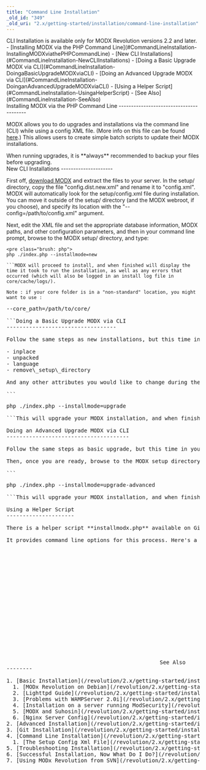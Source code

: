 ```yaml
---
title: "Command Line Installation"
_old_id: "349"
_old_uri: "2.x/getting-started/installation/command-line-installation"
---
```


<div class="note">CLI Installation is available only for MODX Revolution versions 2.2 and later.</div><div>- [Installing MODX via the PHP Command Line](#CommandLineInstallation-InstallingMODXviathePHPCommandLine)
- [New CLI Installations](#CommandLineInstallation-NewCLIInstallations)
- [Doing a Basic Upgrade MODX via CLI](#CommandLineInstallation-DoingaBasicUpgradeMODXviaCLI)
- [Doing an Advanced Upgrade MODX via CLI](#CommandLineInstallation-DoinganAdvancedUpgradeMODXviaCLI)
- [Using a Helper Script](#CommandLineInstallation-UsingaHelperScript)
- [See Also](#CommandLineInstallation-SeeAlso)

</div>Installing MODX via the PHP Command Line
----------------------------------------

MODX allows you to do upgrades and installations via the command line (CLI) while using a config XML file. (More info on this file can be found [here](/revolution/2.x/getting-started/installation/command-line-installation/the-setup-config-xml-file "The Setup Config Xml File").) This allows users to create simple batch scripts to update their MODX installations.

<div class="warning">When running upgrades, it is **always** recommended to backup your files before upgrading.</div>New CLI Installations
---------------------

First off, [download MODX](http://modx.com/download/) and extract the files to your server. In the setup/ directory, copy the file "config.dist.new.xml" and rename it to "config.xml". MODX will automatically look for the setup/config.xml file during installation. You can move it outside of the setup/ directory (and the MODX webroot, if you choose), and specify its location with the "--config=/path/to/config.xml" argument.

Next, edit the XML file and set the appropriate database information, MODX paths, and other configuration parameters, and then in your command line prompt, browse to the MODX setup/ directory, and type:

```
<pre class="brush: php">
php ./index.php --installmode=new

```MODX will proceed to install, and when finished will display the time it took to run the installation, as well as any errors that occurred (which will also be logged in an install log file in core/cache/logs/).

Note : if your core folder is in a "non-standard" location, you might want to use :

```
<pre class="brush: php">
--core_path=/path/to/core/

```Doing a Basic Upgrade MODX via CLI
----------------------------------

Follow the same steps as new installations, but this time in your XML file you need only specify the following attributes:

- inplace
- unpacked
- language
- remove\_setup\_directory

And any other attributes you would like to change during the upgrade. There is an example upgrade xml file named "config.dist.upgrade.xml". Then, once you are ready, browse to the MODX setup directory, and type:

```
<pre class="brush: php">
php ./index.php --installmode=upgrade

```This will upgrade your MODX installation, and when finished will display the time it took to run the installation, as well as any errors that occurred (which will also be logged in an install log file in core/cache/logs/).

Doing an Advanced Upgrade MODX via CLI
--------------------------------------

Follow the same steps as basic upgrade, but this time in your XML file you need all the attributes included in the config.dist.upgrade-advanced.xml file, as all can be changed in an advanced upgrade.

Then, once you are ready, browse to the MODX setup directory, and type:

```
<pre class="brush: php">
php ./index.php --installmode=upgrade-advanced

```This will upgrade your MODX installation, and when finished will display the time it took to run the installation, as well as any errors that occurred (which will also be logged in an install log file in core/cache/logs/).

Using a Helper Script
---------------------

There is a helper script **installmodx.php** available on Github: [https://github.com/craftsmancoding/modx\_utils/blob/master/installmodx.php](https://github.com/craftsmancoding/modx_utils/blob/master/installmodx.php)

It provides command line options for this process. Here's a video of it in action:

<object height="300" width="400"><param name="movie" value="http://www.youtube.com/v/-FR10DR16CE&hl=en&fs=1"></param><param name="allowFullScreen" value="true"></param><param name="allowscriptaccess" value="always"></param><embed allowfullscreen="true" allowscriptaccess="always" flashvars="$flashVars" height="300" src="http://www.youtube.com/v/-FR10DR16CE&hl=en&fs=1" type="application/x-shockwave-flash" width="400"></embed></object>See Also
--------

1. [Basic Installation](/revolution/2.x/getting-started/installation/basic-installation)
  1. [MODx Revolution on Debian](/revolution/2.x/getting-started/installation/basic-installation/modx-revolution-on-debian)
  2. [Lighttpd Guide](/revolution/2.x/getting-started/installation/basic-installation/lighttpd-guide)
  3. [Problems with WAMPServer 2.0i](/revolution/2.x/getting-started/installation/basic-installation/problems-with-wampserver-2.0i)
  4. [Installation on a server running ModSecurity](/revolution/2.x/getting-started/installation/basic-installation/installation-on-a-server-running-modsecurity)
  5. [MODX and Suhosin](/revolution/2.x/getting-started/installation/basic-installation/modx-and-suhosin)
  6. [Nginx Server Config](/revolution/2.x/getting-started/installation/basic-installation/nginx-server-config)
2. [Advanced Installation](/revolution/2.x/getting-started/installation/advanced-installation)
3. [Git Installation](/revolution/2.x/getting-started/installation/git-installation)
4. [Command Line Installation](/revolution/2.x/getting-started/installation/command-line-installation)
  1. [The Setup Config Xml File](/revolution/2.x/getting-started/installation/command-line-installation/the-setup-config-xml-file)
5. [Troubleshooting Installation](/revolution/2.x/getting-started/installation/troubleshooting-installation)
6. [Successful Installation, Now What Do I Do?](/revolution/2.x/getting-started/installation/successful-installation,-now-what-do-i-do)
7. [Using MODx Revolution from SVN](/revolution/2.x/getting-started/installation/using-modx-revolution-from-svn)